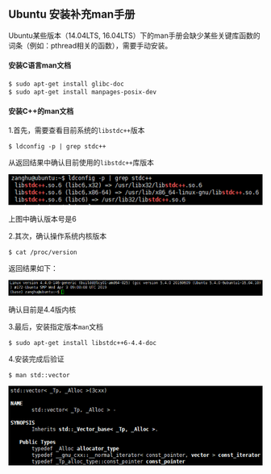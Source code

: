 ## Ubuntu 安装补充man手册

Ubuntu某些版本（14.04LTS, 16.04LTS）下的man手册会缺少某些关键库函数的词条（例如：pthread相关的函数），需要手动安装。

#### 安装C语言man文档

```shell
$ sudo apt-get install glibc-doc
$ sudo apt-get install manpages-posix-dev
```

#### 安装C++的man文档

1.首先，需要查看目前系统的`libstdc++`版本

```shell
$ ldconfig -p | grep stdc++
```

从返回结果中确认目前使用的`libstdc++`库版本

![](/assets/lin040_001.PNG)

上图中确认版本号是6

2.其次，确认操作系统内核版本

```shell
$ cat /proc/version
```
返回结果如下：

![](/assets/lin040_002.PNG)

确认目前是4.4版内核

3.最后，安装指定版本`man`文档

```shell
$ sudo apt-get install libstdc++6-4.4-doc
```

4.安装完成后验证

```shell
$ man std::vector
```

![](/assets/lin040_003.PNG)




